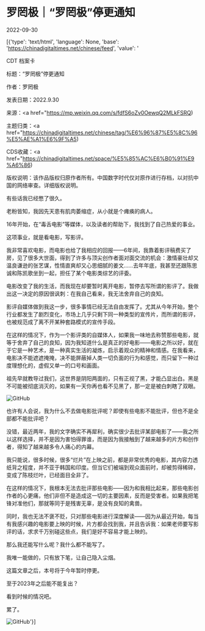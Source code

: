 # 罗罔极｜“罗罔极”停更通知

2022-09-30

[{'type': 'text/html', 'language': None, 'base': 'https://chinadigitaltimes.net/chinese/feed', 'value': '

CDT 档案卡

标题：“罗罔极”停更通知

作者：罗罔极

发表日期：2022.9.30

来源：<a href="https://mp.weixin.qq.com/s/fdfS6oZv0OewqQ2MLkFSRQ)

主题归类：<a href="https://chinadigitaltimes.net/chinese/tag/%E6%96%87%E5%8C%96%E5%AE%A1%E6%9F%A5)

CDS收藏：<a href="https://chinadigitaltimes.net/space/%E5%85%AC%E6%B0%91%E9%A6%86)

版权说明：该作品版权归原作者所有。中国数字时代仅对原作进行存档，以对抗中国的网络审查。详细版权说明。





有些话我已经憋了很久。

老粉皆知，我因先天患有肌肉萎缩症，从小就是个瘫痪的病人。

16年开始，在“毒舌电影”等媒体，以及读者的帮助下，我找到了自己热爱的事业。

这项事业，就是看电影，写影评。

我非常喜欢电影，而电影也给了我相应的回报——6年间，我靠着影评稿费买了房，见了很多大世面，得到了许多与顶尖创作者面对面交流的机会：激情豪壮却又温良谦逊的张艺谋，性情直爽却又心思细腻的姜文……去年年底，我甚至还跟陈思诚和陈凯歌坐到一起，担任了某个电影类综艺的评委。

电影改变了我的生活，而我现在却要暂时离开电影，暂停去写所谓的影评了。我做出这一决定的原因很讽刺：在我自己看来，我无法舍弃自己的良知。

影评自媒体做到我这一步，很多事情已经无法自由发挥了。尤其从今年开始，整个行业都发生了剧烈变化，市场上几乎只剩下同一种类型的宣传片，而所谓的影评，也被规范成了离不开某种套路模式的宣传手段。

在这样的情况下，作为一个影评类的自媒体人，如果我一味地去称赞那些电影，就等于舍弃了自己的良知，因为我知道什么是真正的好电影——电影之所以好，就在于它是一种艺术，是一种真实生活的凝炼，启示着观众的精神和情感。在我看来，电影决不能遮遮掩掩，决不能屏蔽掉人类一切负面的行为和感觉，而只留下一种过度理想化的，虚假又单一的口号和画面。

祖先早就教导过我们，这世界是阴阳两面的，只有正视了黑，才能凸显出白。黑是不可能被彻底消灭的，如果有一天你再也看不见黑了，那一定是被白刺瞎了双眼。

![GitHub](https://chinadigitaltimes.net/chinese/files/2022/09/post-687721-63374c6541fb3.)

也许有人会说，我为什么不去做电影批评呢？即使有些电影不能批评，但也不是全部都不能批评吧？

没错，最近两年，我的文字确实不再犀利，确实很少去批评某部电影了——我之所以这样选择，并不是因为害怕得罪谁，而是因为我接触到了越来越多的片方和创作者，得知了越来越多令人痛心的内幕。

我只能说，很多时候，很多“烂片”在上映之前，都是非常优秀的电影，其内容力透纸背之程度，并不亚于韩国和印度。但当它们被端到观众面前时，却被剪得稀碎，变成了陈枝烂叶，已经面目全非了。

在这样的情况下，我根本无法去批评那些电影——因为和我相比起来，那些电影创作者的心更痛，他们非但不是造成这一切的主要因素，反而是受害者。如果我把笔锋对准他们，那就等同于是残害无辜，是没有良知的禽兽。

同时，我也无法不褒不贬，只对那些电影进行深度解读——因为从最近开始，每当有我感兴趣的电影要上映的时候，片方都会找到我，并且告诉我：如果老师要写影评的话，求求千万别碰这些点，我们是好不容易才能上映的。

那么我还能写什么呢？我什么都不能写了。

我唯一能做的，只有放下笔，让自己隐入尘烟。

这篇文章之后，本号将于今年暂时停更。

至于2023年之后能不能复出？

看到时候的情况吧。

累了。

![GitHub](https://chinadigitaltimes.net/chinese/files/2022/09/post-687721-63374c654a734.gif)'}]